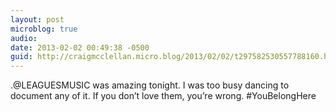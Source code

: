 ```yaml
---
layout: post
microblog: true
audio: 
date: 2013-02-02 00:49:38 -0500
guid: http://craigmcclellan.micro.blog/2013/02/02/t297582530557788160.html
---
```

.@LEAGUESMUSIC was amazing tonight. I was too busy dancing to document any of it. If you don’t love them, you’re wrong. #YouBelongHere
